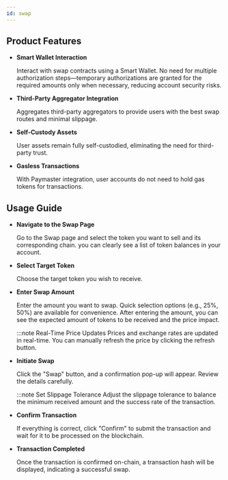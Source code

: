 ```yaml
---
id: swap
---
```


## Product Features

* **Smart Wallet Interaction**

    Interact with swap contracts using a Smart Wallet. No need for multiple authorization steps—temporary authorizations are granted for the required amounts only when necessary, reducing account security risks.

* **Third-Party Aggregator Integration**

    Aggregates third-party aggregators to provide users with the best swap routes and minimal slippage.

* **Self-Custody Assets**

    User assets remain fully self-custodied, eliminating the need for third-party trust.

* **Gasless Transactions**

    With Paymaster integration, user accounts do not need to hold gas tokens for transactions.

## Usage Guide

* **Navigate to the Swap Page**

    Go to the Swap page and select the token you want to sell and its corresponding chain. you can clearly see a list of token balances in your account.

* **Select Target Token**

    Choose the target token you wish to receive.

* **Enter Swap Amount**

    Enter the amount you want to swap. Quick selection options (e.g., 25%, 50%) are available for convenience. After entering the amount, you can see the expected amount of tokens to be received and the price impact.

    :::note Real-Time Price Updates
    Prices and exchange rates are updated in real-time. You can manually refresh the price by clicking the refresh button.
* **Initiate Swap**

    Click the "Swap" button, and a confirmation pop-up will appear. Review the details carefully.

    :::note Set Slippage Tolerance
    Adjust the slippage tolerance to balance the minimum received amount and the success rate of the transaction.

* **Confirm Transaction**

    If everything is correct, click "Confirm" to submit the transaction and wait for it to be processed on the blockchain.

* **Transaction Completed**

    Once the transaction is confirmed on-chain, a transaction hash will be displayed, indicating a successful swap.
